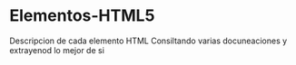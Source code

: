 # Elementos-HTML5
Descripcion de cada elemento HTML Consiltando varias docuneaciones y extrayenod lo mejor de si  
